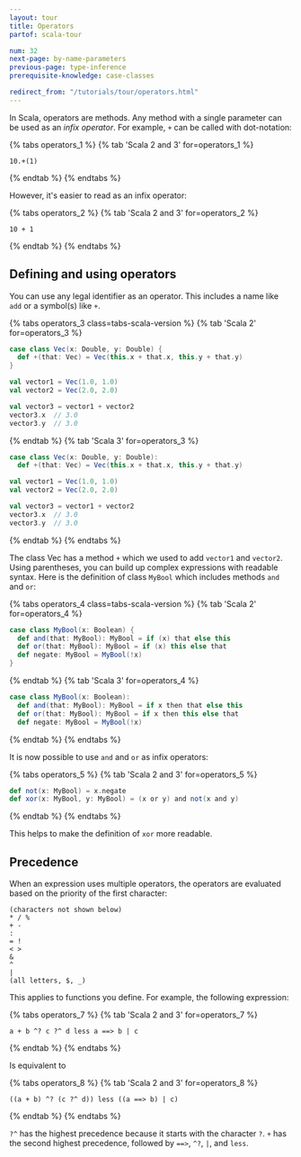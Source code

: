 ```yaml
---
layout: tour
title: Operators
partof: scala-tour

num: 32
next-page: by-name-parameters
previous-page: type-inference
prerequisite-knowledge: case-classes

redirect_from: "/tutorials/tour/operators.html"
---
```

In Scala, operators are methods. Any method with a single parameter can be used as an _infix operator_. For example, `+` can be called with dot-notation:

{% tabs operators_1 %}
{% tab 'Scala 2 and 3' for=operators_1 %}
```
10.+(1)
```
{% endtab %}
{% endtabs %}

However, it's easier to read as an infix operator:

{% tabs operators_2 %}
{% tab 'Scala 2 and 3' for=operators_2 %}
```
10 + 1
```
{% endtab %}
{% endtabs %}

## Defining and using operators
You can use any legal identifier as an operator. This includes a name like `add` or a symbol(s) like `+`.

{% tabs operators_3 class=tabs-scala-version %}
{% tab 'Scala 2' for=operators_3 %}
```scala mdoc
case class Vec(x: Double, y: Double) {
  def +(that: Vec) = Vec(this.x + that.x, this.y + that.y)
}

val vector1 = Vec(1.0, 1.0)
val vector2 = Vec(2.0, 2.0)

val vector3 = vector1 + vector2
vector3.x  // 3.0
vector3.y  // 3.0
```
{% endtab %}
{% tab 'Scala 3' for=operators_3 %}
```scala
case class Vec(x: Double, y: Double):
  def +(that: Vec) = Vec(this.x + that.x, this.y + that.y)

val vector1 = Vec(1.0, 1.0)
val vector2 = Vec(2.0, 2.0)

val vector3 = vector1 + vector2
vector3.x  // 3.0
vector3.y  // 3.0
```
{% endtab %}
{% endtabs %}

The class Vec has a method `+` which we used to add `vector1` and `vector2`. Using parentheses, you can build up complex expressions with readable syntax. Here is the definition of class `MyBool` which includes methods `and` and `or`:

{% tabs operators_4 class=tabs-scala-version %}
{% tab 'Scala 2' for=operators_4 %}
```scala mdoc
case class MyBool(x: Boolean) {
  def and(that: MyBool): MyBool = if (x) that else this
  def or(that: MyBool): MyBool = if (x) this else that
  def negate: MyBool = MyBool(!x)
}
```
{% endtab %}
{% tab 'Scala 3' for=operators_4 %}
```scala
case class MyBool(x: Boolean):
  def and(that: MyBool): MyBool = if x then that else this
  def or(that: MyBool): MyBool = if x then this else that
  def negate: MyBool = MyBool(!x)
```
{% endtab %}
{% endtabs %}

It is now possible to use `and` and `or` as infix operators:

{% tabs operators_5 %}
{% tab 'Scala 2 and 3' for=operators_5 %}
```scala mdoc
def not(x: MyBool) = x.negate
def xor(x: MyBool, y: MyBool) = (x or y) and not(x and y)
```
{% endtab %}
{% endtabs %}

This helps to make the definition of `xor` more readable.

## Precedence
When an expression uses multiple operators, the operators are evaluated based on the priority of the first character:
```
(characters not shown below)
* / %
+ -
:
= !
< >
&
^
|
(all letters, $, _)
```
This applies to functions you define. For example, the following expression:

{% tabs operators_7 %}
{% tab 'Scala 2 and 3' for=operators_7 %}
```
a + b ^? c ?^ d less a ==> b | c
```
{% endtab %}
{% endtabs %}

Is equivalent to

{% tabs operators_8 %}
{% tab 'Scala 2 and 3' for=operators_8 %}
```
((a + b) ^? (c ?^ d)) less ((a ==> b) | c)
```
{% endtab %}
{% endtabs %}

`?^` has the highest precedence because it starts with the character `?`. `+` has the second highest precedence, followed by `==>`, `^?`, `|`, and `less`.
